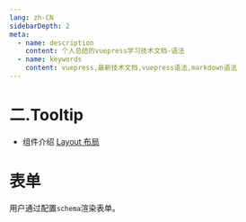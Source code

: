 ```yaml
---
lang: zh-CN
sidebarDepth: 2
meta:
  - name: description
    content: 个人总结的vuepress学习技术文档-语法
  - name: keywords
    content: vuepress,最新技术文档,vuepress语法,markdown语法
---
```


# 二.Tooltip

- 组件介绍
  [Layout 布局](https://element-plus.gitee.io/#/zh-CN/component/layout)
  <!-- docs/Forms/index.md -->
# 表单
用户通过配置`schema`渲染表单。
